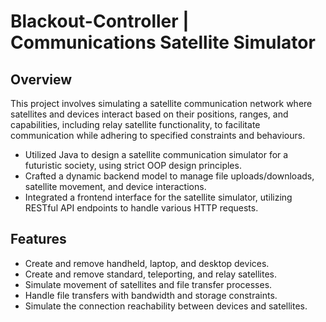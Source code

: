 # Blackout-Controller | Communications Satellite Simulator
## Overview
This project involves simulating a satellite communication network where satellites and devices interact based on their positions, ranges, and capabilities, including relay satellite functionality, to facilitate communication while adhering to specified constraints and behaviours.
- Utilized Java to design a satellite communication simulator for a futuristic society, using strict OOP design principles.
- Crafted a dynamic backend model to manage file uploads/downloads, satellite movement, and device interactions.
- Integrated a frontend interface for the satellite simulator, utilizing RESTful API endpoints to handle various HTTP requests.

## Features
- Create and remove handheld, laptop, and desktop devices.
- Create and remove standard, teleporting, and relay satellites.
- Simulate movement of satellites and file transfer processes.
- Handle file transfers with bandwidth and storage constraints.
- Simulate the connection reachability between devices and satellites.
